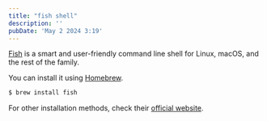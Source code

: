 ```yaml
---
title: "fish shell"
description: ''
pubDate: 'May 2 2024 3:19'
---
```


[Fish](https://fishshell.com/) is a smart and user-friendly command line shell for Linux, macOS, and the rest of the family.

You can install it using [Homebrew](/notes/homebrew).
```sh
$ brew install fish
```

For other installation methods, check their [official website](https://fishshell.com/).